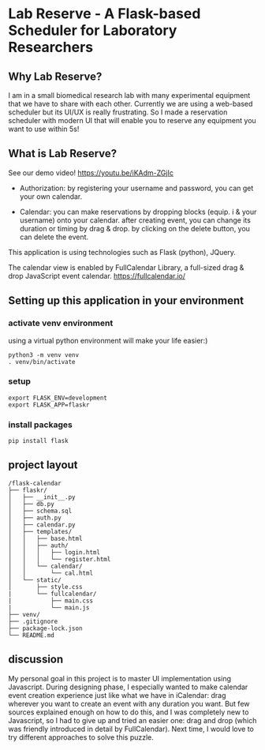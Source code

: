 # Lab Reserve - A Flask-based Scheduler for Laboratory Researchers


## Why Lab Reserve? 

I am in a small biomedical research lab with many experimental equipment that we have to share with each other. Currently we are using a web-based scheduler but its UI/UX is really frustrating. So I made a reservation scheduler with modern UI that will enable you to reserve any equipment you want to use within 5s! 


## What is Lab Reserve? 

See our demo video! 
https://youtu.be/iKAdm-ZGjIc

- Authorization: by registering your username and password, you can get your own calendar. 

- Calendar: you can make reservations by dropping blocks (equip. i & your username) onto your calendar. after creating event, you can change its duration or timing by drag & drop. by clicking on the delete button, you can delete the event. 

This application is using technologies such as Flask (python), JQuery. 

The calendar view is enabled by FullCalendar Library, a full-sized drag & drop JavaScript event calendar. 
https://fullcalendar.io/


## Setting up this application in your environment

### activate venv environment
using a virtual python environment will make your life easier:)
```
python3 -m venv venv
. venv/bin/activate
```

### setup
```
export FLASK_ENV=development
export FLASK_APP=flaskr
```

### install packages
```
pip install flask
```

## project layout
```
/flask-calendar
├── flaskr/
│   ├── __init__.py
│   ├── db.py
│   ├── schema.sql
│   ├── auth.py
│   ├── calendar.py
│   ├── templates/
│   │   ├── base.html
│   │   ├── auth/
│   │   │   ├── login.html
│   │   │   └── register.html
│   │   └── calendar/
│   │       └── cal.html
│   └── static/
│       ├── style.css
|       └── fullcalendar/ 
|           ├── main.css
|           └── main.js
├── venv/
├── .gitignore
├── package-lock.json
└── README.md
```

## discussion

My personal goal in this project is to master UI implementation using Javascript. During designing phase, I especially wanted to make calendar event creation experience just like what we have in iCalendar: drag wherever you want to create an event with any duration you want. But few sources explained enough on how to do this, and I was completely new to Javascript, so I had to give up and tried an easier one: drag and drop (which was friendly introduced in detail by FullCalendar). Next time, I would love to try different approaches to solve this puzzle. 
